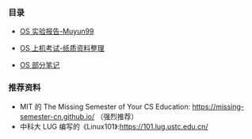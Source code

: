 ### 目录
- [OS 实验报告-Muyun99](https://github.com/Muyun99/OS-Experiment/blob/master/OS-Experiment/OS%E5%AE%9E%E9%AA%8C%E6%8A%A5%E5%91%8A-Muyun99.md)

- [OS 上机考试-纸质资料整理](https://github.com/Muyun99/OS-Experiment/blob/master/OS-Experiment-Exam/OS%E4%B8%8A%E6%9C%BA%E8%80%83%E8%AF%95-%E7%BA%B8%E8%B4%A8%E8%B5%84%E6%96%99%E6%95%B4%E7%90%86.md)

- [OS 部分笔记](https://github.com/Muyun99/OS-Experiment/tree/master/OS-Experiment/4.Notes)



### 推荐资料
- MIT 的 The Missing Semester of Your CS Education: https://missing-semester-cn.github.io/ （强烈推荐）
- 中科大 LUG 编写的《Linux101》:https://101.lug.ustc.edu.cn/